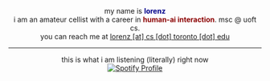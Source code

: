 <div align="center">
  my name is <b style="color: darkblue;">lorenz</b>
  <br>
  i am an amateur cellist with a career in <b style="color: darkred;">human-ai interaction</b>. msc @ uoft cs.
  <br>
  you can reach me at <u>lorenz [at] cs [dot] toronto [dot] edu</u>
</div>

----

<div align="center">
  this is what i am listening (literally) right now
</div>

<div align="center">
  <a href="https://spotify-github-profile.vercel.app/api/view?uid=31zpkynut64cdrjpfygah4cnn3um&redirect=true">
    <img src="https://spotify-github-profile.vercel.app/api/view?uid=31zpkynut64cdrjpfygah4cnn3um&cover_image=true&theme=novatorem&show_offline=true&background_color=171111&interchange=true&bar_color=81d8d0&bar_color_cover=true" alt="Spotify Profile">
  </a>
</div>
